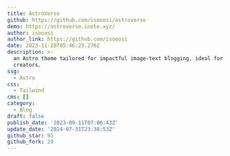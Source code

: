 ```yaml
---
title: AstroVerse
github: https://github.com/isooosi/astroverse
demo: https://astroverse.inote.xyz/
author: isooosi
author_link: https://github.com/isooosi
date: 2023-11-28T05:46:23.276Z
description: >-
  an Astro theme tailored for impactful image-text blogging, ideal for content
  creators.
ssg:
  - Astro
css:
  - Tailwind
cms: []
category:
  - Blog
draft: false
publish_date: '2023-09-11T07:06:43Z'
update_date: '2024-07-31T23:38:53Z'
github_star: 91
github_fork: 29
---
```

